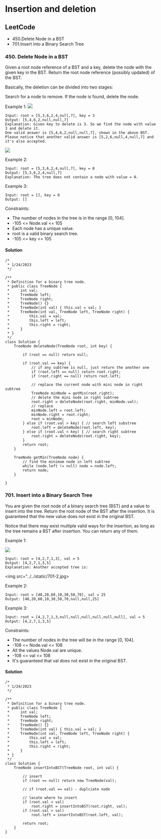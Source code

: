 # Insertion and deletion

## LeetCode
- 450.Delete Node in a BST
- 701.Insert into a Binary Search Tree

### 450. Delete Node in a BST

Given a root node reference of a BST and a key, delete the node with the given key in the BST. Return the root node reference (possibly updated) of the BST.

Basically, the deletion can be divided into two stages:

Search for a node to remove.
If the node is found, delete the node.
 

Example 1:
<img src="../../static/450-1.jpg">
```
Input: root = [5,3,6,2,4,null,7], key = 3
Output: [5,4,6,2,null,null,7]
Explanation: Given key to delete is 3. So we find the node with value 3 and delete it.
One valid answer is [5,4,6,2,null,null,7], shown in the above BST.
Please notice that another valid answer is [5,2,6,null,4,null,7] and it's also accepted.
```
<img src="../../static/450-2.jpg">

Example 2:

```
Input: root = [5,3,6,2,4,null,7], key = 0
Output: [5,3,6,2,4,null,7]
Explanation: The tree does not contain a node with value = 0.
```

Example 3:

```
Input: root = [], key = 0
Output: []
``` 

Constraints:

- The number of nodes in the tree is in the range [0, 104].
- -105 <= Node.val <= 105
- Each node has a unique value.
- root is a valid binary search tree.
- -105 <= key <= 105

#### Solution
```
/*
 * 1/24/2023
 */

/**
 * Definition for a binary tree node.
 * public class TreeNode {
 *     int val;
 *     TreeNode left;
 *     TreeNode right;
 *     TreeNode() {}
 *     TreeNode(int val) { this.val = val; }
 *     TreeNode(int val, TreeNode left, TreeNode right) {
 *         this.val = val;
 *         this.left = left;
 *         this.right = right;
 *     }
 * }
 */
class Solution {
    TreeNode deleteNode(TreeNode root, int key) {

        if (root == null) return null;

        if (root.val == key) {
            // if any subtree is null, just return the another one
            if (root.left == null) return root.right;
            if (root.right == null) return root.left;
            
            // replace the current node with mini node in right subtree
            TreeNode minNode = getMin(root.right);
            // delete the mini node in right subtree
            root.right = deleteNode(root.right, minNode.val);
            // replace
            minNode.left = root.left;
            minNode.right = root.right;
            root = minNode;
        } else if (root.val > key) { // search left substree
            root.left = deleteNode(root.left, key);
        } else if (root.val < key) { // search right subtree
            root.right = deleteNode(root.right, key);
        }
        return root;
    }

    TreeNode getMin(TreeNode node) {
        // find the minimum node in left subtree
        while (node.left != null) node = node.left;
        return node;
    }

}
```

### 701. Insert into a Binary Search Tree
You are given the root node of a binary search tree (BST) and a value to insert into the tree. Return the root node of the BST after the insertion. It is guaranteed that the new value does not exist in the original BST.

Notice that there may exist multiple valid ways for the insertion, as long as the tree remains a BST after insertion. You can return any of them.


Example 1:

<img src="../../static/701-1.jpg">

```
Input: root = [4,2,7,1,3], val = 5
Output: [4,2,7,1,3,5]
Explanation: Another accepted tree is:
```
<img src="../../static/701-2.jpg>

Example 2:
```
Input: root = [40,20,60,10,30,50,70], val = 25
Output: [40,20,60,10,30,50,70,null,null,25]
```

Example 3:
```
Input: root = [4,2,7,1,3,null,null,null,null,null,null], val = 5
Output: [4,2,7,1,3,5]
```

Constraints:
- The number of nodes in the tree will be in the range [0, 104].
- -108 <= Node.val <= 108
- All the values Node.val are unique.
- -108 <= val <= 108
- It's guaranteed that val does not exist in the original BST.

#### Solution
```
/*
 * 1/24/2023
 */

/**
 * Definition for a binary tree node.
 * public class TreeNode {
 *     int val;
 *     TreeNode left;
 *     TreeNode right;
 *     TreeNode() {}
 *     TreeNode(int val) { this.val = val; }
 *     TreeNode(int val, TreeNode left, TreeNode right) {
 *         this.val = val;
 *         this.left = left;
 *         this.right = right;
 *     }
 * }
 */
class Solution {
    TreeNode insertIntoBST(TreeNode root, int val) {

        // insert
        if (root == null) return new TreeNode(val);

        // if (root.val == val) - duplciate node

        // locate where to insert
        if (root.val < val) 
            root.right = insertIntoBST(root.right, val);
        if (root.val > val) 
            root.left = insertIntoBST(root.left, val);
            
        return root;
    }
}
```